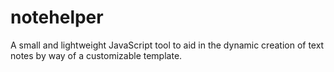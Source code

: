 # notehelper
A small and lightweight JavaScript tool to aid in the dynamic creation of text notes by way of a customizable template.
